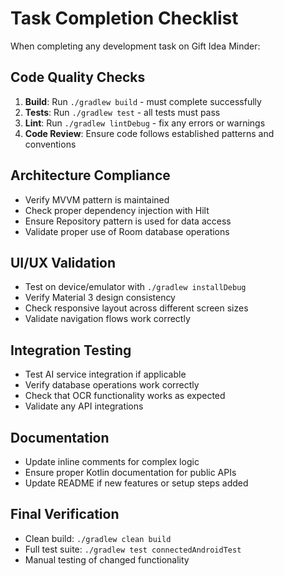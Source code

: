 # Task Completion Checklist

When completing any development task on Gift Idea Minder:

## Code Quality Checks
1. **Build**: Run `./gradlew build` - must complete successfully
2. **Tests**: Run `./gradlew test` - all tests must pass
3. **Lint**: Run `./gradlew lintDebug` - fix any errors or warnings
4. **Code Review**: Ensure code follows established patterns and conventions

## Architecture Compliance
- Verify MVVM pattern is maintained
- Check proper dependency injection with Hilt
- Ensure Repository pattern is used for data access
- Validate proper use of Room database operations

## UI/UX Validation
- Test on device/emulator with `./gradlew installDebug`
- Verify Material 3 design consistency
- Check responsive layout across different screen sizes
- Validate navigation flows work correctly

## Integration Testing
- Test AI service integration if applicable
- Verify database operations work correctly
- Check that OCR functionality works as expected
- Validate any API integrations

## Documentation
- Update inline comments for complex logic
- Ensure proper Kotlin documentation for public APIs
- Update README if new features or setup steps added

## Final Verification
- Clean build: `./gradlew clean build`
- Full test suite: `./gradlew test connectedAndroidTest`
- Manual testing of changed functionality